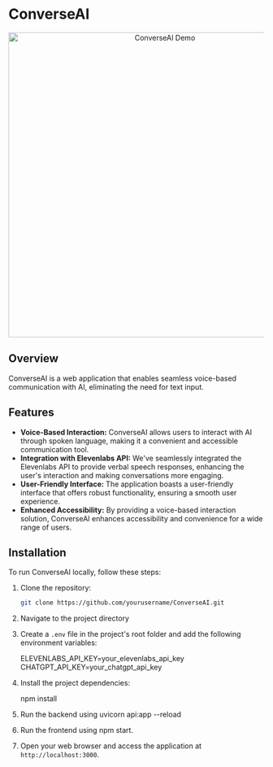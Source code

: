# ConverseAI

<p align="center">
  <img src="https://your-image-url.com/converseai-demo.gif" alt="ConverseAI Demo" width="600">
</p>

## Overview

ConverseAI is a web application that enables seamless voice-based communication with AI, eliminating the need for text input.

## Features

- **Voice-Based Interaction:** ConverseAI allows users to interact with AI through spoken language, making it a convenient and accessible communication tool.
- **Integration with Elevenlabs API:** We've seamlessly integrated the Elevenlabs API to provide verbal speech responses, enhancing the user's interaction and making conversations more engaging.
- **User-Friendly Interface:** The application boasts a user-friendly interface that offers robust functionality, ensuring a smooth user experience.
- **Enhanced Accessibility:** By providing a voice-based interaction solution, ConverseAI enhances accessibility and convenience for a wide range of users.

## Installation

To run ConverseAI locally, follow these steps:

1. Clone the repository:

   ```bash
   git clone https://github.com/yourusername/ConverseAI.git

2. Navigate to the project directory

3. Create a `.env` file in the project's root folder and add the following environment variables:

    ELEVENLABS_API_KEY=your_elevenlabs_api_key
    CHATGPT_API_KEY=your_chatgpt_api_key

4. Install the project dependencies:

    npm install

5. Run the backend using uvicorn api:app --reload

6. Run the frontend using npm start.

7. Open your web browser and access the application at `http://localhost:3000`.

